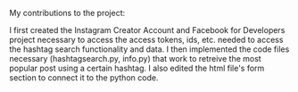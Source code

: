 My contributions to the project:

I first created the Instagram Creator Account and Facebook for Developers project necessary to access the access tokens, ids, etc. needed to access the hashtag search functionality and data.
I then implemented the code files necessary (hashtagsearch.py, info.py) that work to retreive the most popular post using a certain hashtag.
I also edited the html file's form section to connect it to the python code.
